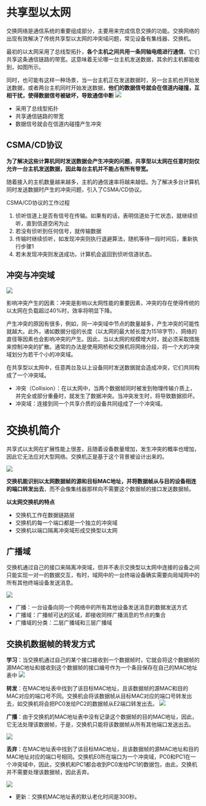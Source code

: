 # 共享型以太网
交换网络是通信系统的重要组成部分，主要用来完成信息交换的功能。交换网络的出现有效解决了传统共享型以太网的冲突域问题，常见设备有集线器、交换机。

最初的以太网采用了总线型拓扑，**各个主机之间共用一条同轴电缆进行通信**，它们共享这条通信链路的带宽。这意味着无论哪一台主机发送数据，其余的主机都能收到，如图所示。

同时，也可能有这样一种场景，当一台主机正在发送数据时，另一台主机也开始发送数据，或者两台主机同时开始发送数据，**他们的数据信号就会在信道内碰撞，互相干扰，使得数据信号被破坏，导致通信中断**
![](attachment/Pasted%20image%2020231125094640.png)
- 采用了总线型拓扑
- 共享通信链路的带宽
- 数据信号就会在信道内碰撞产生冲突

## CSMA/CD协议
**为了解决这些计算机同时发送数据会产生冲突的问题，共享型以太网在任意时刻仅允许一台主机发送数据，因此每台主机并不能占有所有带宽。**

随着接入的主机数量越来越多，主机的通信速率将越来越低。为了解决多台计算机同时发送数据时产生的冲突问题，引入了CSMA/CD协议。

CSMA/CD协议的工作过程
1. 侦听信道上是否有信号在传输。如果有的话，表明信道处于忙状态，就继续侦听，直到信道空闲为止
2. 若没有侦听到任何信号，就传输数据
3. 传输时继续侦听，如发现冲突则执行退避算法，随机等待一段时间后，重新执行步骤1
4. 若未发现冲突则发送成功，计算机会返回到侦听信道状态。

## 冲突与冲突域
![](attachment/Pasted%20image%2020231125095126.png)


影响冲突产生的因素：冲突是影响以太网性能的重要因素，冲突的存在使得传统的以太网在负载超过40%时，效率将明显下降。

产生冲突的原因有很多，例如，同一冲突域中节点的数量越多，产生冲突的可能性就越大。此外，诸如数据分组的长度（以太网的最大帧长度为1518字节）、网络的直径等因素也会影响冲突的产生。因此，当以太网的规模增大时，就必须采取措施来控制冲突的扩散。通常的办法是使用网桥和交换机将网络分段，将一个大的冲突域划分为若干个小的冲突域。

在共享型以太网中，任意两台及以上设备同时发送数据就会造成冲突，它们共同构成了一个冲突域。
- 冲突（Collision）：在以太网中，当两个数据帧同时被发到物理传输介质上，并完全或部分重叠时，就发生了数据冲突。当冲突发生时，将导致数据损坏。
- 冲突域：连接到同一个共享介质的设备共同组成了一个冲突域。


# 交换机简介
共享式以太网在扩展性能上很差，且随着设备数量增加，发生冲突的概率也增加，因此它无法应对大型网络。交换机正是基于这个背景被设计出来的。

![](attachment/Pasted%20image%2020231125095349.png)

**交换机能识别以太网数据帧的源和目标MAC地址，并将数据帧从与目的设备相连的端口转发出去**，而不会像集线器那样向不需要这个数据帧的接口发送数据帧。

**以太网交换机的特点**
- 交换机工作在数据链路层
- 交换机的每一个端口都是一个独立的冲突域
- 交换机以端口隔离冲突域形成交换型以太网

## 广播域
交换机通过自己的接口来隔离冲突域，但并不表示交换型以太网中连接的设备之间只能实现一对一的数据交互，有时，域网中的一台终端设备确实需要向局域网中的所有其他终端设备发送消息。

![](attachment/Pasted%20image%2020231125095514.png)


- 广播：一台设备向同一个网络中的所有其他设备发送消息的数据发送方式
- 广播域：广播帧可达的区域，即接收同样广播消息的节点的集合
- 广播域的分类：二层广播域和三层广播域

## 交换机数据帧的转发方式 
**学习**：当交换机通过自己的某个接口接收到一个数据帧时，它就会将这个数据帧的源MAC地址和接收到这个数据帧的接口编号作为一个条目保存在自己的MAC地址表中
![](attachment/Pasted%20image%2020231125095824.png)


**转发**：在MAC地址表中找到了该目标MAC地址，且该数据帧的源MAC和目的MAC对应的端口号不同。交换机会将该数据帧从目标MAC对应的端口号转发出去，如交换机将会把PC0发给PC2的数据帧从E2端口转发出去。
![](attachment/Pasted%20image%2020231125095858.png)


**广播**：由于交换机的MAC地址表中没有记录这个数据帧的目的MAC地址，因此，它无法处理该数据帧，于是，交换机只能将该数据帧从所有其他端口发送出去。

![](attachment/Pasted%20image%2020231125100147.png)

**丢弃**：在MAC地址表中找到了该目标MAC地址，且该数据帧的源MAC地址和目的MAC地址对应的端口号相同。交换机E0所在端口为一个冲突域，PC0和PC1在一个冲突域中，因此，交换机和PC1都会收到PC0发给PC1的数据包，由此，交换机并不需要处理该数据帧，因此丢弃。

![](attachment/Pasted%20image%2020231125095957.png)

- 更新：交换机MAC地址表的默认老化时间是300秒。


